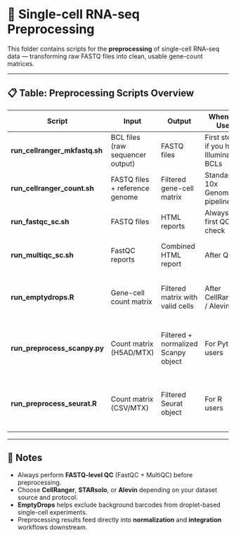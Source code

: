 # 🧬 Single-cell RNA-seq Preprocessing

This folder contains scripts for the **preprocessing** of single-cell RNA-seq data — transforming raw FASTQ files into clean, usable gene-count matrices.

---

## 📋 Table: Preprocessing Scripts Overview

| Script | Input | Output | When to Use | Particularity |
|--------|--------|---------|--------------|----------------|
| **run_cellranger_mkfastq.sh** | BCL files (raw sequencer output) | FASTQ files | First step if you have Illumina BCLs | Converts raw BCLs to FASTQ using Cell Ranger |
| **run_cellranger_count.sh** | FASTQ files + reference genome | Filtered gene-cell matrix | Standard 10x Genomics pipeline | Combines alignment, filtering, and UMI counting |
| **run_fastqc_sc.sh** | FASTQ files | HTML reports | Always first QC check | Checks read quality per cell/sample |
| **run_multiqc_sc.sh** | FastQC reports | Combined HTML report | After QC | Aggregates QC from multiple samples |
| **run_emptydrops.R** | Gene-cell count matrix | Filtered matrix with valid cells | After CellRanger / Alevin | Detects empty droplets in droplet-based data |
| **run_preprocess_scanpy.py** | Count matrix (H5AD/MTX) | Filtered + normalized Scanpy object | For Python users | Scanpy-based preprocessing (filtering, normalization, log1p) |
| **run_preprocess_seurat.R** | Count matrix (CSV/MTX) | Filtered Seurat object | For R users | Seurat-based preprocessing (filtering, normalization, variable gene detection) |

---

## 🧠 Notes
- Always perform **FASTQ-level QC** (FastQC + MultiQC) before preprocessing.  
- Choose **CellRanger**, **STARsolo**, or **Alevin** depending on your dataset source and protocol.  
- **EmptyDrops** helps exclude background barcodes from droplet-based single-cell experiments.  
- Preprocessing results feed directly into **normalization** and **integration** workflows downstream.

